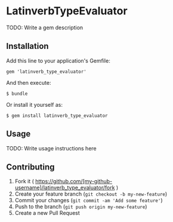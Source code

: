 # LatinverbTypeEvaluator

TODO: Write a gem description

## Installation

Add this line to your application's Gemfile:

    gem 'latinverb_type_evaluator'

And then execute:

    $ bundle

Or install it yourself as:

    $ gem install latinverb_type_evaluator

## Usage

TODO: Write usage instructions here

## Contributing

1. Fork it ( https://github.com/[my-github-username]/latinverb_type_evaluator/fork )
2. Create your feature branch (`git checkout -b my-new-feature`)
3. Commit your changes (`git commit -am 'Add some feature'`)
4. Push to the branch (`git push origin my-new-feature`)
5. Create a new Pull Request
